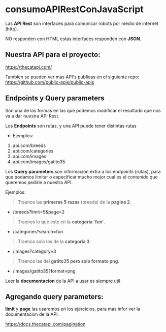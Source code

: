 # consumoAPIRestConJavaScript

Las **API Rest** son interfaces para comunicar robots por medio de internet (http). 

NO responden con HTML estas interfaces responden con **JSON**.

## Nuestra API para el proyecto: 

https://thecatapi.com/ 

Tambien se pueden ver mas API's publicas en el siguiente repo: 
https://github.com/public-apis/public-apis


## Endpoints y Query parameters 

Son una de las formas en las que podemos modificar el resultado que nos va a dar nuestra API Rest. 

Los **Endpoints** son rutas, y una API puede tener distintas rutas 

- Ejemplos: 

1. api.com/breeds 
2. api.com/categories
3. api.com/images
4. api.com/images/gatito35

Los **Query parameters** son informacion extra a los endpoints (rutas), para que podamos limitar o especificar mucho mejor cual es el contenido que queremos pedirle a nuestra API.

Ejemplos: 


> Traenos las **primeras 5 razas** (breeds) de la **pagina 2**.

- /breeds?limit=5&page=2

> Traenos lo que este en la **categoria 'fun'**.

- /categories?search=fun       

> Traenos solo los de la **categoria 3**.

- /images?category=3           

> Traenos las del **gatito35 pero solo formato png**.

- /images/gatito35?format=png  


Leer la **documentacion** de la API a usar es siempre util


## Agregando query parameters: 

**limit** y **page** las usaremos en los ejercicios, para mas infor ver la documentacion de la API.

https://docs.thecatapi.com/pagination